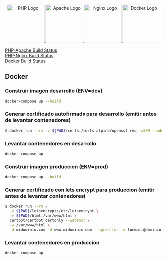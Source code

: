 <p align="center">
  <a href="https://www.php.net/" target="_blank">
    <img src="https://www.php.net/images/logos/new-php-logo.svg" width="120" alt="PHP Logo" />
  </a>
  <a href="https://httpd.apache.org/" target="_blank">
    <img src="https://httpd.apache.org/images/httpd-logo.png" width="120" alt="Apache Logo" />
  </a>
  <a href="https://www.nginx.com/" target="_blank">
    <img src="https://www.nginx.com/wp-content/uploads/2021/09/NGINX-logo-rgb-large.png" width="120" alt="Nginx Logo" />
  </a>
  <a href="https://www.docker.com/" target="_blank">
    <img src="https://www.docker.com/sites/default/files/d8/2019-07/Moby-logo.png" width="120" alt="Docker Logo" />
  </a>
</p>

[build-php-apache]: https://img.shields.io/github/workflow/status/gusdellac/tu-repo/PHP-Apache
[build-php-nginx]: https://img.shields.io/github/workflow/status/gusdellac/tu-repo/PHP-Nginx
[build-docker]: https://img.shields.io/github/workflow/status/gusdellac/tu-repo/Docker

[PHP-Apache Build Status][build-php-apache]  
[PHP-Nginx Build Status][build-php-nginx]  
[Docker Build Status][build-docker]


## Docker

### Construir imagen desarrollo (ENV=dev)

```bash
docker-compose up --build
```

### Generar certificado autofirmado para desarrollo (emitir antes de levantar contenedores)

```bash
$ docker run --rm -v ${PWD}/certs:/certs alpine/openssl req -x509 -nodes -days 365 -newkey rsa:2048 -keyout /certs/server.key -out /certs/server.crt -subj "/CN=localhost"
```

### Levantar contenedores en desarrollo

```bash
docker-compose up
```

### Construir imagen produccion (ENV=prod)

```bash
docker-compose up --build
```

### Generar certificado con lets encrypt para produccion (emitir antes de levantar contenedores)
```bash
$ docker run --rm \
  -v ${PWD}/letsencrypt:/etc/letsencrypt \
  -v ${PWD}/html:/var/www/html \
  certbot/certbot certonly --webroot \
  -w /var/www/html \
  -d midominio.com -d www.midominio.com --agree-tos -m tuemail@dominio.com --no-eff-email
```

### Levantar contenedores en produccion

```bash
docker-compose up
```